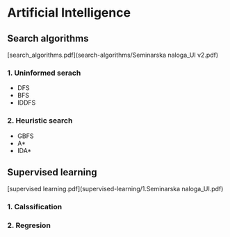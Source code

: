 # Artificial Intelligence

## Search algorithms
[search_algorithms.pdf](search-algorithms/Seminarska naloga_UI v2.pdf)
### 1. Uninformed serach
- DFS
- BFS
- IDDFS
### 2. Heuristic search
- GBFS
- A*
- IDA*

## Supervised learning
[supervised learning.pdf](supervised-learning/1.Seminarska naloga_UI.pdf)
### 1. Calssification
### 2. Regresion
